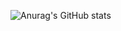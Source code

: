 ![Anurag's GitHub stats](https://github-readme-stats.vercel.app/api?username=atikwahil&show=reviews,discussions_started,discussions_answered,prs_merged,prs_merged_percentage)

